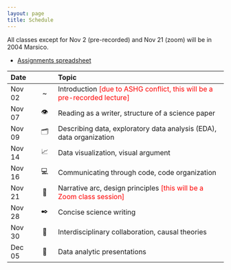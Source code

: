 ```yaml
---
layout: page
title: Schedule
---
```


All classes except for Nov 2 (pre-recorded) and Nov 21 (zoom) will be in 2004 Marsico.

* [Assignments spreadsheet](https://docs.google.com/spreadsheets/d/1yg4LUYnHQ5A9KbaC08t0Z9FL6Q-Mc-tabcO4cVwTZ38/edit?usp=sharing)

| Date   | &nbsp;&nbsp;&nbsp;&nbsp;&nbsp;&nbsp;&nbsp; | Topic |
| :----- | :--: | :---- |
| Nov 02 | ~ | Introduction <font color="red">[due to ASHG conflict, this will be a pre-recorded lecture]</font> |
| Nov 07 | 👁️  | Reading as a writer, structure of a science paper |
| Nov 09 | 🗂️  | Describing data, exploratory data analysis (EDA), data organization |
| Nov 14 | 📈 | Data visualization, visual argument |
| Nov 16 | 💻 | Communicating through code, code organization |
| Nov 21 | 🎯 | Narrative arc, design principles <font color="red">[this will be a Zoom class session]</font> |
| Nov 28 | ✒️  | Concise science writing |
| Nov 30 | 👥 | Interdisciplinary collaboration, causal theories |
| Dec 05 | 🎤 | Data analytic presentations |
